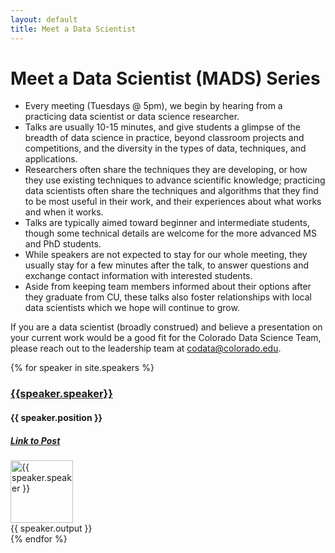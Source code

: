 ```yaml
---
layout: default
title: Meet a Data Scientist
---
```


# Meet a Data Scientist (MADS) Series

* Every meeting (Tuesdays @ 5pm), we begin by hearing from a practicing data scientist or data science researcher.
* Talks are usually 10-15 minutes, and give students a glimpse of the breadth of data science in practice, beyond classroom projects and competitions, and the diversity in the types of data, techniques, and applications.
* Researchers often share the techniques they are developing, or how they use existing techniques to advance scientific knowledge; practicing data scientists often share the techniques and algorithms that they find to be most useful in their work, and their experiences about what works and when it works.
* Talks are typically aimed toward beginner and intermediate students, though some technical details are welcome for the more advanced MS and PhD students.
* While speakers are not expected to stay for our whole meeting, they usually stay for a few minutes after the talk, to answer questions and exchange contact information with interested students.
* Aside from keeping team members informed about their options after they graduate from CU, these talks also foster relationships with local data scientists which we hope will continue to grow.


If you are a data scientist (broadly construed) and believe a presentation on your current work would be a good fit for the Colorado Data Science Team, please reach out to the leadership team at codata@colorado.edu.


<div class="pull-left">
{% for speaker in site.speakers %}
	<div class="panel panel-default">
		<div class="panel-heading">
			<h3> <a href="{{speaker.website}}"> {{speaker.speaker}} </a></h3> 
			<h4> {{ speaker.position }} </h4>
			<h5> <a href="/{{ speaker.posturl }}"> Link to Post</a> </h5>
		</div>
		<div class="panel-body">
   			<img alt="{{ speaker.speaker }}" src="/images/speakers/{{speaker.image}}" style="height:100px;width:100px" 	class="thumbnail col-md-4">
   			<div class="col-md-8">{{ speaker.output }}</div>
   		</div>
   	</div>
{% endfor %}
</div>
